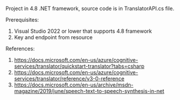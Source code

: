 Project in 4.8 .NET framework, source code is in TranslatorAPI.cs file.

Prerequisites: 
1. Visual Studio 2022 or lower that supports 4.8 framework
2. Key and endpoint from resource 

References: 
1. https://docs.microsoft.com/en-us/azure/cognitive-services/translator/quickstart-translator?tabs=csharp
2. https://docs.microsoft.com/en-us/azure/cognitive-services/translator/reference/v3-0-reference
3. https://docs.microsoft.com/en-us/archive/msdn-magazine/2019/june/speech-text-to-speech-synthesis-in-net

